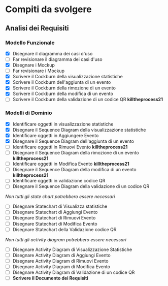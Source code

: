 # Compiti da svolgere

## Analisi dei Requisiti

### Modello Funzionale
- [x] Disegnare il diagramma dei casi d'uso
- [ ] Far revisionare il diagramma dei casi d'uso
- [x] Disegnare i Mockup
- [ ] Far revisionare i Mockup
- [x] Scrivere il Cockburn della visualizzazione statistiche
- [x] Scrivere il Cockburn dell'aggiunta di un evento
- [x] Scrivere il Cockburn della rimozione di un evento
- [x] Scrivere il Cockburn della modifica di un evento
- [ ] Scrivere il Cockburn della validazione di un codice QR **killtheprocess21**
### Modelli di Dominio
- [x] Identificare oggetti in visualizzazione statistiche
- [x] Disegnare il Sequence Diagram della visualizzazione statistiche
- [x] Identificare oggetti in Aggiungere Evento
- [x] Disegnare il Sequence Diagram dell'aggiunta di un evento
- [ ] Identificare oggetti in Rimuovi Evento **killtheprocess21**
- [ ] Disegnare il Sequence Diagram della rimozione di un evento **killtheprocess21**
- [ ] Identificare oggetti in Modifica Evento **killtheprocess21**
- [ ] Disegnare il Sequence Diagram della modifica di un evento **killtheprocess21**
- [ ] Identificare oggetti in validazione codice QR
- [ ] Disegnare il Sequence Diagram della validazione di un codice QR

*Non tutti gli state chart potrebbero essere necessari*

- [ ] Disegnare Statechart di Visualizza statistiche  
- [ ] Disegnare Statechart di Aggiungi Evento
- [ ] Disegnare Statechart di Rimuovi Evento
- [ ] Disegnare Statechart di Modifica Evento
- [ ] Disegnare Statechart della Validazione codice QR

*Non tutti gli activity diagram potrebbero essere necessari*

- [ ] Disegnare Activity Diagram di Visualizzazione Statistiche
- [ ] Disegnare Activity Diagram di Aggiungi Evento
- [ ] Disegnare Activity Diagram di Rimuovi Evento
- [ ] Disegnare Activity Diagram di Modifica Evento
- [ ] Disegnare Activity Diagram di Validazione di un codice QR
- [ ] **Scrivere il Documento dei Requisiti**
